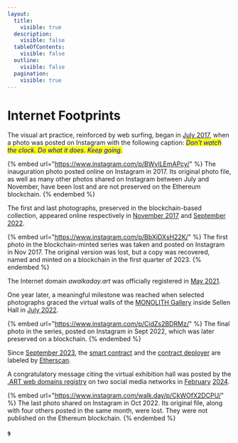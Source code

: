 ```yaml
---
layout:
  title:
    visible: true
  description:
    visible: false
  tableOfContents:
    visible: false
  outline:
    visible: false
  pagination:
    visible: true
---
```


# Internet Footprints

The visual art practice, reinforced by web surfing, began in [July 2017](https://www.instagram.com/p/BWvILEmAPcy/), when a photo was posted on Instagram with the following caption: _<mark style="color:blue;">Don't watch the clock. Do what it does. Keep going.</mark>_

{% embed url="https://www.instagram.com/p/BWvILEmAPcy/" %}
The inauguration photo posted online on Instagram in 2017. Its original photo file, as well as many other photos shared on Instagram between July and November, have been lost and are not preserved on the Ethereum blockchain.
{% endembed %}

The first and last photographs, preserved in the blockchain-based collection, appeared online respectively in [November 2017](https://www.instagram.com/p/BbXjDXsH22K) and [September 2022](https://www.instagram.com/p/CidZs2BDRMz).

{% embed url="https://www.instagram.com/p/BbXjDXsH22K/" %}
The first photo in the blockchain-minted series was taken and posted on Instagram in Nov 2017. The original version was lost, but a copy was recovered, named and minted on a blockchain in the first quarter of 2023.
{% endembed %}

The Internet domain _awalkaday.art_ was officially registered in [May 2021](https://whois.gandi.net/en/results?search=awalkaday.art).

One year later, a meaningful milestone was reached when selected photographs graced the virtual walls of the [MONOLITH Gallery](https://monolith.gallery/archives) inside Sellen Hall in [July 2022](https://monolith.gallery/hall/sellen/g56L1RdA9DXtqQR3aALG).

{% embed url="https://www.instagram.com/p/CidZs2BDRMz/" %}
The final photo in the series, posted on Instagram in Sept 2022, which was later preserved on a blockchain.
{% endembed %}

Since [September 2023](https://x.com/awalkadayart/status/1703776310252736941?s=20), the [smart contract](https://etherscan.io/address/0xe31801c2e58b151c3ded2cb29da56147b7f27eb1) and the [contract deployer](https://etherscan.io/address/0xb5ee030c71e76c3e03b2a8d425dbb9b395037c82) are labeled by [Etherscan](https://etherscan.io/).

A congratulatory message citing the virtual exhibition hall was posted by the [.ART web domains registry](https://art.art/) on two social media networks in [February](https://x.com/Art\_Domains/status/1755917791658418315?s=20) [2024](https://www.instagram.com/s/aGlnaGxpZ2h0OjE4MjM4NDY5NjU2MjEwMzQz?story\_media\_id=3301932341141746093\_5749556061\&igsh=MXVzbXJ0cmo4ZTByMQ==).

{% embed url="https://www.instagram.com/walk.day/p/CkWOfX2DCPU/" %}
The last photo shared on Instagram in Oct 2022. Its original file, along with four others posted in the same month, were lost. They were not published on the Ethereum blockchain.
{% endembed %}

#### `9`
